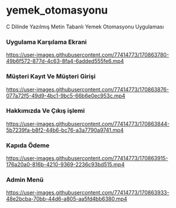 # yemek_otomasyonu
C Dilinde Yazılmış Metin Tabanlı Yemek Otomasyonu Uygulaması

<h3><strong> Uygulama Karşılama Ekrani</strong></h3>

https://user-images.githubusercontent.com/77414773/170863780-49b6f572-877d-4c63-8fa4-6added555fe6.mp4

<h3><strong> Müşteri Kayıt Ve Müşteri Girişi</strong></h3>

https://user-images.githubusercontent.com/77414773/170863876-077a72f5-49d9-4bc1-9bc5-66b6e0ec953c.mp4

<h3><strong> Hakkımızda Ve Çıkış işlemi</strong></h3>

https://user-images.githubusercontent.com/77414773/170863844-5b7239fa-b8f2-44b6-bc76-a3a7790a9741.mp4

<h3><strong> Kapıda Ödeme</strong></h3>

https://user-images.githubusercontent.com/77414773/170863915-176a20a0-816b-4210-9369-2236c93bd515.mp4

<h3><strong> Admin Menü</strong></h3>

https://user-images.githubusercontent.com/77414773/170863933-48e2bcba-70bb-44d6-a805-aa5fd4bb6380.mp4


